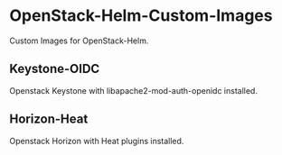 # OpenStack-Helm-Custom-Images
Custom Images for OpenStack-Helm.

## Keystone-OIDC
Openstack Keystone with libapache2-mod-auth-openidc installed.

## Horizon-Heat
Openstack Horizon with Heat plugins installed.
